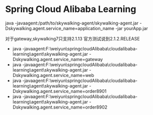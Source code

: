 # Spring Cloud Alibaba Learning

java -javaagent:/path/to/skywalking-agent/skywalking-agent.jar -Dskywalking.agent.service_name=application_name -jar yourApp.jar


对于gateway,skywalking7只支持2.1.13
官方测试说到2.1.2.RELEASE

- java -javaagent:F:\weiyun\springcloudAlibaba\cloudalibaba-learning\agent\skywalking-agent.jar -Dskywalking.agent.service_name=gateway
- java -javaagent:F:\weiyun\springcloudAlibaba\cloudalibaba-learning\agent\skywalking-agent.jar -Dskywalking.agent.service_name=web
- java -javaagent:F:\weiyun\springcloudAlibaba\cloudalibaba-learning\agent\skywalking-agent.jar -Dskywalking.agent.service_name=order8901
- java -javaagent:F:\weiyun\springcloudAlibaba\cloudalibaba-learning\agent\skywalking-agent.jar -Dskywalking.agent.service_name=order8902